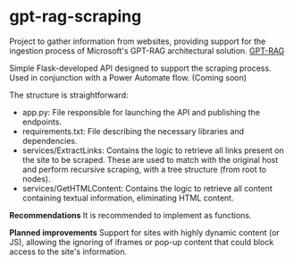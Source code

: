 # gpt-rag-scraping
Project to gather information from websites, providing support for the ingestion process of Microsoft's GPT-RAG architectural solution. [GPT-RAG](https://github.com/Azure/GPT-RAG/tree/main)

Simple Flask-developed API designed to support the scraping process. Used in conjunction with a Power Automate flow. (Coming soon)

The structure is straightforward:
- app.py: File responsible for launching the API and publishing the endpoints.
- requirements.txt: File describing the necessary libraries and dependencies.
- services/ExtractLinks: Contains the logic to retrieve all links present on the site to be scraped. These are used to match with the original host and perform recursive scraping, with a tree structure (from root to nodes).
- services/GetHTMLContent: Contains the logic to retrieve all content containing textual information, eliminating HTML content.

**Recommendations**
It is recommended to implement as functions.

**Planned improvements**
Support for sites with highly dynamic content (or JS), allowing the ignoring of iframes or pop-up content that could block access to the site's information.
